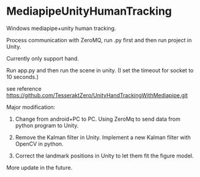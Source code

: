 # MediapipeUnityHumanTracking
Windows mediapipe+unity human tracking.

Process communication with ZeroMQ, run .py first and then run project in Unity.

Currently only support hand.

Run app.py and then run the scene in unity. (I set the timeout for socket to 10 seconds.)

see reference https://github.com/TesseraktZero/UnityHandTrackingWithMediapipe.git

Major modification:

1. Change from android+PC to PC. Using ZeroMq to send data from python program to Unity.

2. Remove the Kalman filter in Unity. Implement a new Kalman filter with OpenCV in python.

3. Correct the landmark positions in Unity to let them fit the figure model.

More update in the future.

